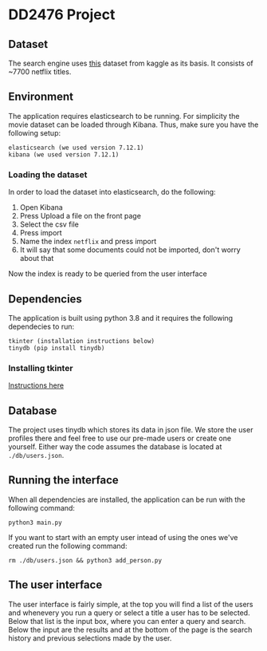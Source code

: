 # DD2476 Project

## Dataset
The search engine uses [this](https://www.kaggle.com/shivamb/netflix-shows/tasks?taskId=116) dataset from kaggle as its basis. It consists of ~7700 netflix titles.

## Environment
The application requires elasticsearch to be running. For simplicity the movie dataset can be loaded through Kibana. Thus, make sure you have the following setup:

```
elasticsearch (we used version 7.12.1)
kibana (we used version 7.12.1)
```

### Loading the dataset
In order to load the dataset into elasticsearch, do the following: 
1. Open Kibana
2. Press Upload a file on the front page
3. Select the csv file
4. Press import
5. Name the index `netflix` and press import
6. It will say that some documents could not be imported, don't worry about that

Now the index is ready to be queried from the user interface

## Dependencies
The application is built using python 3.8 and it requires the following dependecies to run:
```
tkinter (installation instructions below)
tinydb (pip install tinydb)
```

### Installing tkinter
[Instructions here](https://tkdocs.com/tutorial/install.html)

## Database
The project uses tinydb which stores its data in json file. We store the user profiles there and feel free to use our pre-made users or create one yourself. Either way the code assumes the database is located at `./db/users.json`.

## Running the interface
When all dependencies are installed, the application can be run with the following command:

```
python3 main.py
```

If you want to start with an empty user intead of using the ones we've created run the following command:
```
rm ./db/users.json && python3 add_person.py
```

## The user interface

The user interface is fairly simple, at the top you will find a list of the users and whenevery you run a query or select a title a user has to be selected. Below that list is the input box, where you can enter a query and search. Below the input are the results and at the bottom of the page is the search history and previous selections made by the user.


